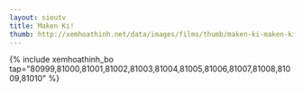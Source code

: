 ```yaml
---
layout: sieutv
title: Maken Ki!
thumb: http://xemhoathinh.net/data/images/films/thumb/maken-ki-maken-ki-2012.jpg
---
```

{% include xemhoathinh_bo tap="80999,81000,81001,81002,81003,81004,81005,81006,81007,81008,81009,81010" %} 
